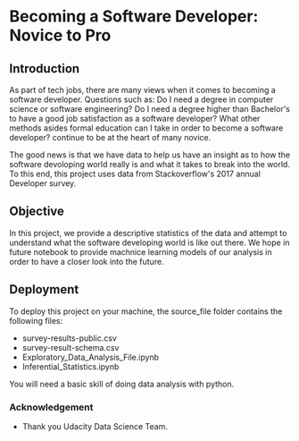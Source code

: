 # Becoming a Software Developer: Novice to Pro

## Introduction

As part of tech jobs, there are many views when it comes to becoming a software developer. Questions such as: Do I need a degree in computer science or software engineering? Do I need a degree higher than Bachelor's to have a good job satisfaction as a software developer? What other methods asides formal education can I take in order to become a software developer? continue to be at the heart of many novice.

The good news is that we have data to help us have an insight as to how the software devoloping world really is and what it takes to break into the world. To this end, this project uses data from Stackoverflow's 2017 annual Developer survey.

## Objective

In this project, we provide a descriptive statistics of the data and attempt to understand what the software developing world is like out there. We hope in future notebook to provide machnice learning models of our analysis in order to have a closer look into the future.

## Deployment

To deploy this project on your machine, the source_file folder contains the following files:

- survey-results-public.csv
- survey-result-schema.csv
- Exploratory_Data_Analysis_File.ipynb
- Inferential_Statistics.ipynb

You will need a basic skill of doing data analysis with python.
### Acknowledgement

- Thank you Udacity Data Science Team.


```python

```
